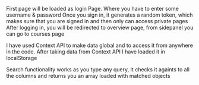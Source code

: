 First page will be loaded as login Page. Where you have to enter some username & password
Once you sign in, it generates a random token, which makes sure that you are signed in and then only can access private pages
After logging in, you will be redirected to overview page, from sidepanel you can go to courses page

I have used Context API to make data global and to access it from anywhere in the code. After taking data from Context API I have loaded it in localStorage

Search functionality works as you type any query, It checks it againts to all the columns and returns you an array loaded with matched objects